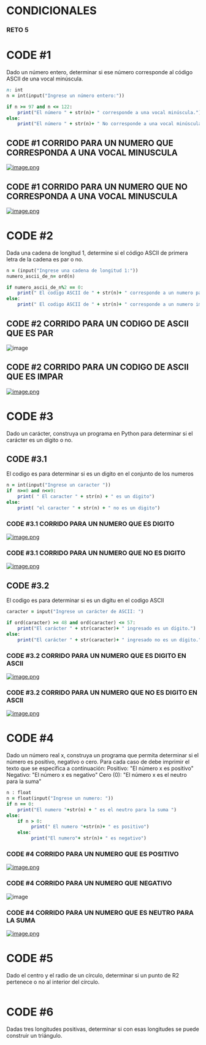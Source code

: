 # CONDICIONALES
### RETO 5

# CODE #1
Dado un número entero, determinar si ese número corresponde al código ASCII de una vocal minúscula.
```ruby
n: int
n = int(input("Ingrese un número entero:"))

if n >= 97 and n <= 122:
    print("El número " + str(n)+ " corresponde a una vocal minúscula.")
else:
    print("El número " + str(n)+ " No corresponde a una vocal minúscula.")
```
## CODE #1 CORRIDO PARA UN NUMERO QUE CORRESPONDA A UNA VOCAL MINUSCULA
[![image.png](https://i.postimg.cc/MGPyhf63/image.png)](https://postimg.cc/06SMSQJ7)
## CODE #1 CORRIDO PARA UN NUMERO QUE NO CORRESPONDA A UNA VOCAL MINUSCULA
[![image.png](https://i.postimg.cc/WzRJvMQ8/image.png)](https://postimg.cc/ZBcqPyYv)


# CODE #2
Dada una cadena de longitud 1, determine si el código ASCII de primera letra de la cadena es par o no.
```ruby
n = (input("Ingrese una cadena de longitud 1:"))
numero_ascii_de_n= ord(n)

if numero_ascii_de_n%2 == 0:
    print(" El codigo ASCII de " + str(n)+ " corresponde a un numero par.")
else:
    print(" El codigo ASCII de " + str(n)+ " corresponde a un numero impar.")
```
## CODE #2 CORRIDO PARA UN CODIGO DE ASCII QUE ES PAR
![image](https://user-images.githubusercontent.com/124616296/224579928-5a0911ea-2154-4766-a14d-8925874ec88c.png)
## CODE #2 CORRIDO PARA UN CODIGO DE ASCII QUE ES IMPAR
[![image.png](https://i.postimg.cc/GmswBGNG/image.png)](https://postimg.cc/VJ1Hprzk)


# CODE #3
Dado un carácter, construya un programa en Python para determinar si el carácter es un dígito o no.

## CODE #3.1
El codigo es para determinar si es un digito en el conjunto de los numeros
```ruby
n = int(input("Ingrese un caracter "))
if  n>=0 and n<=9:
    print( " El caracter " + str(n) + " es un digito")
else:
    print( "el caracter " + str(n) + " no es un digito")
```
### CODE #3.1 CORRIDO PARA UN NUMERO QUE ES DIGITO     
[![image.png](https://i.postimg.cc/j53ZQkn5/image.png)](https://postimg.cc/2bvQCGwR)   
### CODE #3.1 CORRIDO PARA UN NUMERO QUE NO ES DIGITO 
[![image.png](https://i.postimg.cc/wxWS0wYD/image.png)](https://postimg.cc/3WvSwCRw)

## CODE #3.2
El codigo es para determinar si es un digitu en el codigo ASCII
```ruby
caracter = input("Ingrese un carácter de ASCII: ")

if ord(caracter) >= 48 and ord(caracter) <= 57:
    print("El carácter " + str(caracter)+ " ingresado es un dígito.")
else:
    print("El carácter " + str(caracter)+ " ingresado no es un dígito.")
```

### CODE #3.2 CORRIDO PARA UN NUMERO QUE ES DIGITO EN ASCII  
[![image.png](https://i.postimg.cc/DwKkX8KN/image.png)](https://postimg.cc/RNGDrCh1)
### CODE #3.2 CORRIDO PARA UN NUMERO QUE NO ES DIGITO EN ASCII
[![image.png](https://i.postimg.cc/8PfNv2f7/image.png)](https://postimg.cc/crWpy5mW)


# CODE #4
Dado un número real x, construya un programa que permita determinar si el número es positivo, negativo o cero. Para cada caso de debe imprimir el texto que se especifica a continuación:
Positivo: "El número x es positivo"
Negativo: "El número x es negativo"
Cero (0): "El número x es el neutro para la suma"

```ruby
n : float
n = float(input("Ingrese un numero: "))
if n == 0:
    print("El numero "+str(n) + " es el neutro para la suma ")
else:
    if n > 0:
         print(" El numero "+str(n)+ " es positivo")
    else:
         print("El numero"+ str(n)+ " es negativo")
```
### CODE #4 CORRIDO PARA UN NUMERO QUE ES POSITIVO  
[![image.png](https://i.postimg.cc/qMwSzQjN/image.png)](https://postimg.cc/vc13K7Ry)
### CODE #4 CORRIDO PARA UN NUMERO QUE NEGATIVO
![image](https://user-images.githubusercontent.com/124616296/224581007-f6631b3c-9a3a-41aa-905c-c84b0b5e3480.png)
### CODE #4 CORRIDO PARA UN NUMERO QUE ES NEUTRO PARA LA SUMA
[![image.png](https://i.postimg.cc/SsLVHNPn/image.png)](https://postimg.cc/FdRjLmNv)


# CODE #5
Dado el centro y el radio de un círculo, determinar si un punto de R2 pertenece o no al interior del círculo.
```ruby

```
# CODE #6
Dadas tres longitudes positivas, determinar si con esas longitudes se puede construir un triángulo.
```ruby

```
